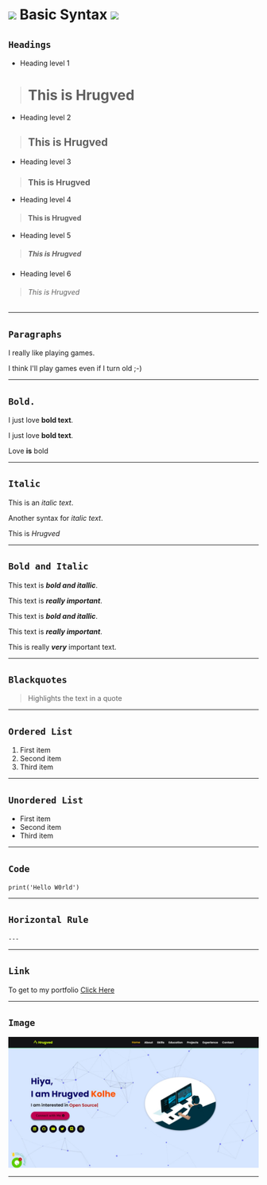 # <img src="https://media.giphy.com/media/iY8CRBdQXODJSCERIr/giphy.gif" width="30px"> Basic Syntax <img src="https://media.giphy.com/media/iY8CRBdQXODJSCERIr/giphy.gif" width="30px">

## `Headings`

- Heading level 1
># This is Hrugved

- Heading level 2
>## This is Hrugved

- Heading level 3
>### This is Hrugved	

- Heading level 4
>#### This is Hrugved	

- Heading level 5
>##### This is Hrugved	

- Heading level 6
>###### This is Hrugved	

---

## `Paragraphs`

I really like playing games.

I think I'll play games even if I turn old ;-)

---

## `Bold.`

I just love __bold text__.

I just love **bold text**.

Love **is** bold

---

## `Italic`

This is an _italic text_.

Another syntax for *italic text*.

This is *Hrugved*

---

## `Bold and Italic`

This text is ***bold and itallic***.

This text is ___really important___.

This text is __*bold and itallic*__.

This text is **_really important_**.

This is really ***very*** important text.

---

## `Blackquotes`

>Highlights the text in a quote

---

## `Ordered List`

1. First item
2. Second item
3. Third item

---

## `Unordered List`

- First item
- Second item
- Third item

---

## `Code`

	print('Hello W0rld')

---

## `Horizontal Rule`
	---

---

## `Link`	
To get to my portfolio [Click Here](https://hrugved06.github.io/Portfolio-Hrugved-Kolhe/)

---

## `Image`

![My website](https://raw.githubusercontent.com/hrugved06/Portfolio-Hrugved-Kolhe/main/holdings/images/projects/websitefpp.jpeg)

---